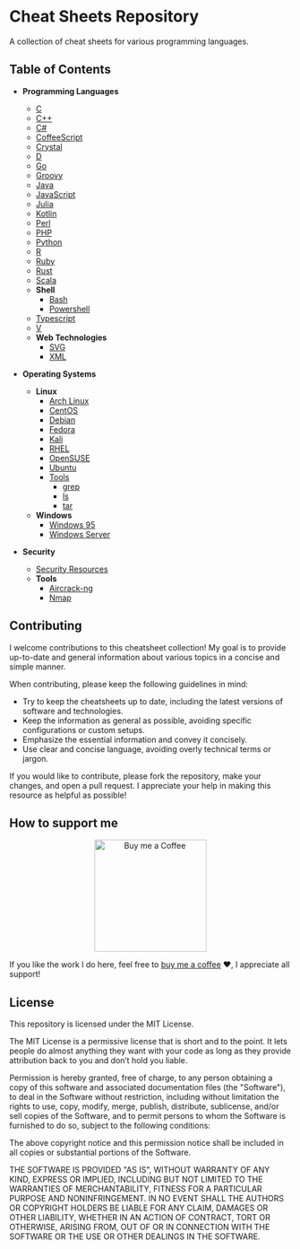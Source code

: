 # Cheat Sheets Repository

A collection of cheat sheets for various programming languages.

## Table of Contents

- **Programming Languages**

  - [C](https://github.com/lyudaio/cheatsheets/blob/main/programming_languages/c.md)
  - [C++](https://github.com/lyudaio/cheatsheets/blob/main/programming_languages/cpp.md)
  - [C#](https://github.com/lyudaio/cheatsheets/blob/main/programming_languages/csharp.md)
  - [CoffeeScript](https://github.com/lyudaio/cheatsheets/blob/main/programming_languages/coffeescript.md)
  - [Crystal](https://github.com/lyudaio/cheatsheets/blob/main/programming_languages/crystal.md)
  - [D](https://github.com/lyudaio/cheatsheets/blob/main/programming_languages/d.md)
  - [Go](https://github.com/lyudaio/cheatsheets/blob/main/programming_languages/go.md)
  - [Groovy](https://github.com/lyudaio/cheatsheets/blob/main/programming_languages/groovy.md)
  - [Java](https://github.com/lyudaio/cheatsheets/blob/main/programming_languages/java.md)
  - [JavaScript](https://github.com/lyudaio/cheatsheets/blob/main/programming_languages/javascript.md)
  - [Julia](https://github.com/lyudaio/cheatsheets/blob/main/programming_languages/julia.md)
  - [Kotlin](https://github.com/lyudaio/cheatsheets/blob/main/programming_languages/kotlin.md)
  - [Perl](https://github.com/lyudaio/cheatsheets/blob/main/programming_languages/perl.md)
  - [PHP](https://github.com/lyudaio/cheatsheets/blob/main/programming_languages/php.md)
  - [Python](https://github.com/lyudaio/cheatsheets/blob/main/programming_languages/python.md)
  - [R](https://github.com/lyudaio/cheatsheets/blob/main/programming_languages/r.md)
  - [Ruby](https://github.com/lyudaio/cheatsheets/blob/main/programming_languages/ruby.md)
  - [Rust](https://github.com/lyudaio/cheatsheets/blob/main/programming_languages/rust.md)
  - [Scala](https://github.com/lyudaio/cheatsheets/blob/main/programming_languages/scala.md)
  - **Shell**
    - [Bash](https://github.com/lyudaio/cheatsheets/blob/main/programming_languages/shell/bash.md)
    - [Powershell](https://github.com/lyudaio/cheatsheets/blob/main/programming_languages/shell/powershell.md)
  - [Typescript](https://github.com/lyudaio/cheatsheets/blob/main/programming_languages/typescript.md)
  - [V](https://github.com/lyudaio/cheatsheets/blob/main/programming_languages/v.md)
  - **Web Technologies**
    - [SVG](https://github.com/lyudaio/cheatsheets/blob/main/programming_languages/web_technologies/svg.md)
    - [XML](https://github.com/lyudaio/cheatsheets/blob/main/programming_languages/web_technologies/xml.md)

- **Operating Systems**

  - **Linux**
    - [Arch Linux](https://github.com/lyudaio/cheatsheets/blob/main/operating_systems/linux/arch.md)
    - [CentOS](https://github.com/lyudaio/cheatsheets/blob/main/operating_systems/linux/centos.md)
    - [Debian](https://github.com/lyudaio/cheatsheets/blob/main/operating_systems/linux/debian.md)
    - [Fedora](https://github.com/lyudaio/cheatsheets/blob/main/operating_systems/linux/fedora.md)
    - [Kali](https://github.com/lyudaio/cheatsheets/blob/main/operating_systems/linux/kali.md)
    - [RHEL](https://github.com/lyudaio/cheatsheets/blob/main/operating_systems/linux/rhel.md)
    - [OpenSUSE](https://github.com/lyudaio/cheatsheets/blob/main/operating_systems/linux/opensuse.md)
    - [Ubuntu](https://github.com/lyudaio/cheatsheets/blob/main/operating_systems/linux/ubuntu.md)
    - [Tools](https://github.com/lyudaio/cheatsheets/blob/main/operating_systems/linux/tools)
      - [grep](https://github.com/lyudaio/cheatsheets/blob/main/operating_systems/linux/tools/grep.md)
      - [ls](https://github.com/lyudaio/cheatsheets/blob/main/operating_systems/linux/tools/ls.md)
      - [tar](https://github.com/lyudaio/cheatsheets/blob/main/operating_systems/linux/tools/tar.md)
  - **Windows**
    - [Windows 95](https://github.com/lyudaio/cheatsheets/blob/main/operating_systems/windows/windows_95.md)
    - [Windows Server](https://github.com/lyudaio/cheatsheets/blob/main/operating_systems/windows/windows_server.md)

- **Security**
  - [Security Resources](https://github.com/lyudaio/cheatsheets/blob/main/security/security_resources.md)
  - **Tools**
    - [Aircrack-ng](https://github.com/lyudaio/cheatsheets/blob/main/security/tools/aircrack-ng.md)
    - [Nmap](https://github.com/lyudaio/cheatsheets/blob/main/security/tools/nmap.md)

## Contributing

I welcome contributions to this cheatsheet collection! My goal is to provide up-to-date and general information about various topics in a concise and simple manner.

When contributing, please keep the following guidelines in mind:

- Try to keep the cheatsheets up to date, including the latest versions of software and technologies.
- Keep the information as general as possible, avoiding specific configurations or custom setups.
- Emphasize the essential information and convey it concisely.
- Use clear and concise language, avoiding overly technical terms or jargon.

If you would like to contribute, please fork the repository, make your changes, and open a pull request. I appreciate your help in making this resource as helpful as possible!

## How to support me

<p align="center">
  <img src="https://i.imgur.com/GQ2TOv4.png" alt="Buy me a Coffee" height="200" width="200">
</p>

If you like the work I do here, feel free to [buy me a coffee](https://www.buymeacoffee.com/lyudaio) ❤️, I appreciate all support!

## License

This repository is licensed under the MIT License.

The MIT License is a permissive license that is short and to the point. It lets people do almost anything they want with your code as long as they provide attribution back to you and don’t hold you liable.

Permission is hereby granted, free of charge, to any person obtaining a copy of this software and associated documentation files (the "Software"), to deal in the Software without restriction, including without limitation the rights to use, copy, modify, merge, publish, distribute, sublicense, and/or sell copies of the Software, and to permit persons to whom the Software is furnished to do so, subject to the following conditions:

The above copyright notice and this permission notice shall be included in all copies or substantial portions of the Software.

THE SOFTWARE IS PROVIDED "AS IS", WITHOUT WARRANTY OF ANY KIND, EXPRESS OR IMPLIED, INCLUDING BUT NOT LIMITED TO THE WARRANTIES OF MERCHANTABILITY, FITNESS FOR A PARTICULAR PURPOSE AND NONINFRINGEMENT. IN NO EVENT SHALL THE AUTHORS OR COPYRIGHT HOLDERS BE LIABLE FOR ANY CLAIM, DAMAGES OR OTHER LIABILITY, WHETHER IN AN ACTION OF CONTRACT, TORT OR OTHERWISE, ARISING FROM, OUT OF OR IN CONNECTION WITH THE SOFTWARE OR THE USE OR OTHER DEALINGS IN THE SOFTWARE.
